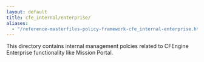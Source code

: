 ```yaml
---
layout: default
title: cfe_internal/enterprise/
aliases:
  - "/reference-masterfiles-policy-framework-cfe_internal-enterprise.html"
---
```


This directory contains internal management polcies related to CFEngine
Enterprise functionality like Mission Portal.
